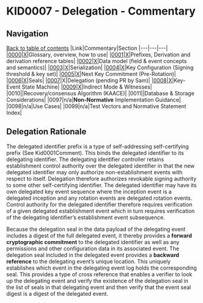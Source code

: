 # KID0007 - Delegation - Commentary

## Navigation

[Back to table of contents](readme.md)
|Link|Commentary|Section
|---|---|---|
|[0000](kid0000.md)|[X](kid0000Comment.md)|Glossary, overview, how to use|
|[0001](kid0001.md)|[X](kid0001Comment.md)|Prefixes, Derivation and derivation reference tables|
|[0002](kid0002.md)|[X](kid0002Comment.md)|Data model (field & event concepts and semantics)|
|[0003](kid0003.md)|[X](kid0003Comment.md)|Serialization|
|[0004](kid0004.md)|[X](kid0004Comment.md)|Key Configuration (Signing threshold & key set)|
|[0005](kid0005.md)|[X](kid0005Comment.md)|Next Key Commitment (Pre-Rotation)|
|[0006](kid0006.md)|[X](kid0006Comment.md)|Seals|
|[0007](kid0007.md)|X|Delegation (pending PR by Sam)|
|[0008](kid0008.md)|[X](kid0008Comment.md)|Key-Event State Machine|
|[0009](kid0009.md)|[X](kid0009Comment.md)|Indirect Mode & Witnesses|
|0010||Recovery/consensus Algorithm (KAACE)|
|0011||Database & Storage Considerations|
|0097|n/a|**Non-Normative** Implementation Guidance|
|0098|n/a|Use Cases|
|0099|n/a|Test Vectors and Normative Statement Index|

## Delegation Rationale

The delegated identifier prefix is a type of self-addressing self-certifying prefix (See Kid0001Comment). This binds the delegated identifier to its delegating identifier. The delegating identifier controller retains establishment control authority over the delegated identifier in that the new delegated identifier may only authorize non-establishment events with respect to itself. Delegation therefore authorizes revokable signing authority to some other self-certifying identifier. The delegated identifier may have its own delegated key event sequence where the inception event is a delegated inception and any rotation events are delegated rotation events. Control authority for the delegated identifier therefore requires verification of a given delegated establishment event which in turn requires verification of the delegating identifier’s establishment event subsequence.

Because the delegation seal in the data payload of the delegating event includes a digest of the full delegated event, it thereby provides a **forward cryptographic commitment** to the delegated identifier as well as any permissions and other configuration data in its associated event. The delegation seal included in the delegated event provides a **backward reference** to the delegating event’s unique location. This uniquely establishes which event in the delegating event log holds the corresponding seal. This provides a type of cross reference that enables a verifier to look up the delegating event and verify the existence of the delegation seal in the list of seals in that delegating event and then verify that the event seal digest is a digest of the delegated event.